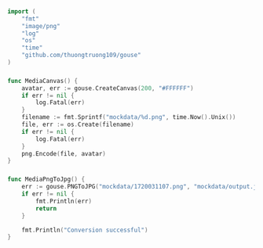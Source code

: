 
# <Badge style='font-size: 1.8rem; text-shadow: 1px 1px 2px rgba(0, 0, 0, 0.3); padding: 0.35rem 0.75rem 0.35rem 0;' type='info' text='🔖 Media' />


```go
import (
	"fmt"
	"image/png"
	"log"
	"os"
	"time"
	"github.com/thuongtruong109/gouse"
)
```

### <Badge style='font-size: 1.1rem;' type='tip' text='1. media canvas' />



```go
func MediaCanvas() {
	avatar, err := gouse.CreateCanvas(200, "#FFFFFF")
	if err != nil {
		log.Fatal(err)
	}
	filename := fmt.Sprintf("mockdata/%d.png", time.Now().Unix())
	file, err := os.Create(filename)
	if err != nil {
		log.Fatal(err)
	}
	png.Encode(file, avatar)
}
```

### <Badge style='font-size: 1.1rem;' type='tip' text='2. media png to jpg' />



```go
func MediaPngToJpg() {
	err := gouse.PNGToJPG("mockdata/1720031107.png", "mockdata/output.jpg")
	if err != nil {
		fmt.Println(err)
		return
	}

	fmt.Println("Conversion successful")
}
```
